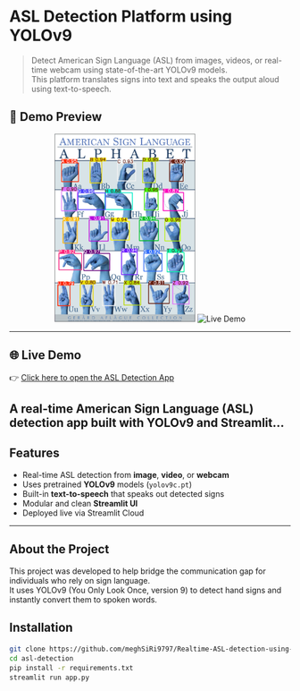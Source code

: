 #  ASL Detection Platform using YOLOv9

> Detect American Sign Language (ASL) from images, videos, or real-time webcam using state-of-the-art YOLOv9 models.  
> This platform translates signs into text and speaks the output aloud using text-to-speech.

## 📸 Demo Preview

<p align="center">
  <img src="assets/image_result.gif" alt="ASL Logo" width="50%" />
  <img src="assets/demo.gif" alt="Live Demo" width="50%" />
</p>
  <!-- Add your demo video or GIF here -->

---
## 🌐 Live Demo
👉 [Click here to open the ASL Detection App](https://realtime-asl-detection-using-yolov9.streamlit.app)

A real-time American Sign Language (ASL) detection app built with **YOLOv9** and **Streamlit**...
---

##  Features

-  Real-time ASL detection from **image**, **video**, or **webcam**
-  Uses pretrained **YOLOv9** models (`yolov9c.pt`)
-  Built-in **text-to-speech** that speaks out detected signs
-  Modular and clean **Streamlit UI**
-  Deployed live via Streamlit Cloud

---

## About the Project

This project was developed to help bridge the communication gap for individuals who rely on sign language.  
It uses YOLOv9 (You Only Look Once, version 9) to detect hand signs and instantly convert them to spoken words.

## Installation

```bash
git clone https://github.com/meghSiRi9797/Realtime-ASL-detection-using-YOLOv9.git
cd asl-detection
pip install -r requirements.txt
streamlit run app.py
